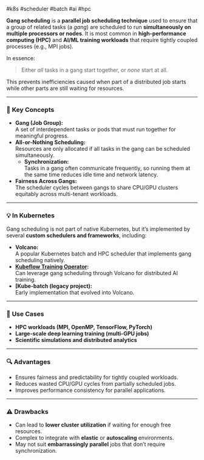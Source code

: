#k8s #scheduler #batch #ai #hpc

**Gang scheduling** is a **parallel job scheduling technique** used to ensure that a group of related tasks (a _gang_) are scheduled to run **simultaneously on multiple processors or nodes**. It is most common in **high-performance computing (HPC)** and **AI/ML training workloads** that require tightly coupled processes (e.g., MPI jobs).

In essence:

> Either _all_ tasks in a gang start together, or _none_ start at all.

This prevents inefficiencies caused when part of a distributed job starts while other parts are still waiting for resources.

---
### 🧩 **Key Concepts**

- **Gang (Job Group):**  
    A set of interdependent tasks or pods that must run together for meaningful progress.
- **All-or-Nothing Scheduling:**  
    Resources are only allocated if all tasks in the gang can be scheduled simultaneously.
   - **Synchronization:**  
    Tasks in a gang often communicate frequently, so running them at the same time reduces idle time and network latency.
- **Fairness Across Gangs:**  
    The scheduler cycles between gangs to share CPU/GPU clusters equitably across multi-tenant workloads.

---
### 💡 **In Kubernetes**

Gang scheduling is not part of native Kubernetes, but it’s implemented by several **custom schedulers and frameworks**, including:

- **Volcano:**  
    A popular Kubernetes batch and HPC scheduler that implements gang scheduling natively.
- **[Kubeflow Training Operator](https://github.com/kubeflow/training-operator):**  
    Can leverage gang scheduling through Volcano for distributed AI training.
- **[Kube-batch (legacy project):**  
    Early implementation that evolved into Volcano.

---
### 🧠 **Use Cases**

- **HPC workloads (MPI, OpenMP, TensorFlow, PyTorch)**
- **Large-scale deep learning training (multi-GPU jobs)**
- **Scientific simulations and distributed analytics**

---
### 🔍 **Advantages**

- Ensures fairness and predictability for tightly coupled workloads.
- Reduces wasted CPU/GPU cycles from partially scheduled jobs.
- Improves performance consistency for parallel applications.

---
### ⚠️ **Drawbacks**

- Can lead to **lower cluster utilization** if waiting for enough free resources.
- Complex to integrate with **elastic** or **autoscaling** environments.
- May not suit **embarrassingly parallel** jobs that don’t require synchronization.